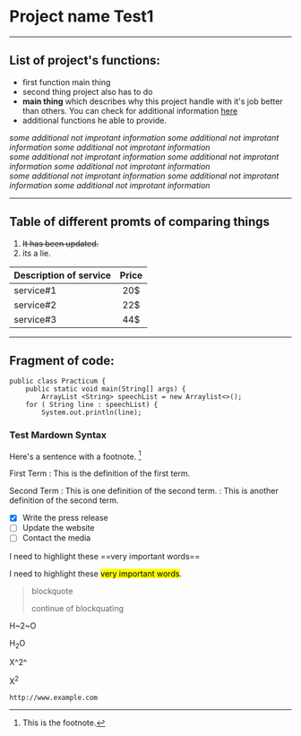 # Project name Test1

---

## List of project's functions:

- first function main thing
- second thing project also has to do
- **main thing** which describes why this project handle with it's job better than others. You can check for additional information [here](https://www.wikipedia.org/ "Угадай что")
- additional functions he able to provide.

*some additional not improtant information some additional not improtant information some additional not improtant information<br>
some additional not improtant information some additional not improtant information some additional not improtant information <br>
some additional not improtant information some additional not improtant information some additional not improtant information*

---

## Table of different promts of comparing things

1. ~~It has been updated.~~
2. its a lie. 

| Description of service | Price |
| :--- | :----: |
| service#1 | 20$ |
| service#2 | 22$ |
| service#3 | 44$ |

---

## Fragment of code:

```
public class Practicum {
    public static void main(String[] args) {
        ArrayList <String> speechList = new Arraylist<>();
	for ( String line : speechList) {
	    System.out.println(line);
```

### Test Mardown Syntax

Here's a sentence with a footnote. [^1]

[^1]: This is the footnote.

First Term
: This is the definition of the first term.

Second Term
: This is one definition of the second term.
: This is another definition of the second term.

- [x] Write the press release
- [ ] Update the website
- [ ] Contact the media

I need to highlight these ==very important words==

I need to highlight these <mark>very important words</mark>.

> blockquote
>
> continue of blockquating


H~2~O

H<sub>2</sub>O

X^2^

X<sup>2</sup>

`http://www.example.com`
 

